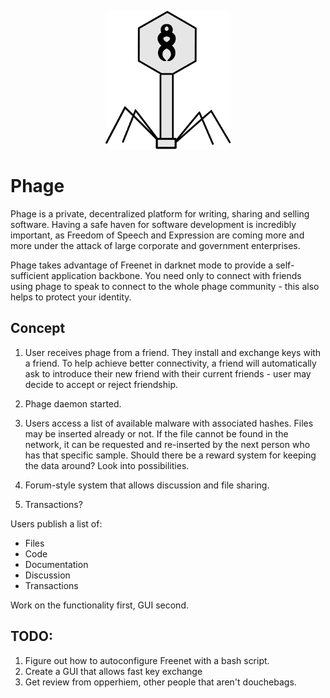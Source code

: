 <p align="center"><img src="phage.png"></p>

# Phage

Phage is a private, decentralized platform for writing, sharing and selling software. Having a safe haven for software development is incredibly important, as Freedom of Speech and Expression are coming more and more under the attack of large corporate and government enterprises.

Phage takes advantage of Freenet in darknet mode to provide a self-sufficient application backbone. You need only to connect with friends using phage to speak to connect to the whole phage community - this also helps to protect your identity.

## Concept

1) User receives phage from a friend. They install and exchange keys with a friend. To help achieve better connectivity, a friend will automatically ask to introduce their new friend with their current friends - user may decide to accept or reject friendship.

2) Phage daemon started. 

3) Users access a list of available malware with associated hashes. Files may be inserted already or not. If the file cannot be found in the network, it can be requested and re-inserted by the next person who has that specific sample. Should there be a reward system for keeping the data around? Look into possibilities.

4) Forum-style system that allows discussion and file sharing. 

5) Transactions?


Users publish a list of:
- Files
- Code
- Documentation
- Discussion
- Transactions

Work on the functionality first, GUI second. 


## TODO:

1) Figure out how to autoconfigure Freenet with a bash script. 
2) Create a GUI that allows fast key exchange
3) Get review from opperhiem, other people that aren't douchebags.
